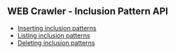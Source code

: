 ## WEB Crawler - Inclusion Pattern API

* [Inserting inclusion patterns](insert.md)
* [Listing inclusion patterns](list.md)
* [Deleting inclusion patterns](delete.md)